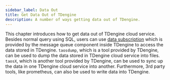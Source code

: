 ```yaml
---
sidebar_label: Data Out
title: Get Data Out of TDengine
description: A number of ways getting data out of TDengine.
---
```


This chapter introduces how to get data out of TDengine cloud service. Besides normal query using SQL, users can use [data subscription](../tmq) which is provided by the message queue component inside TDengine to access the data stored in TDengine. `taosdump`, which is a tool provided by TDengine, can be used to dump the data stored in TDengine cloud service into files. `taosX`, which is another tool provided by TDengine, can be used to sync up the data in one TDengine cloud service into another. Furthermore, 3rd party tools, like prometheus, can also be used to write data into TDengine.